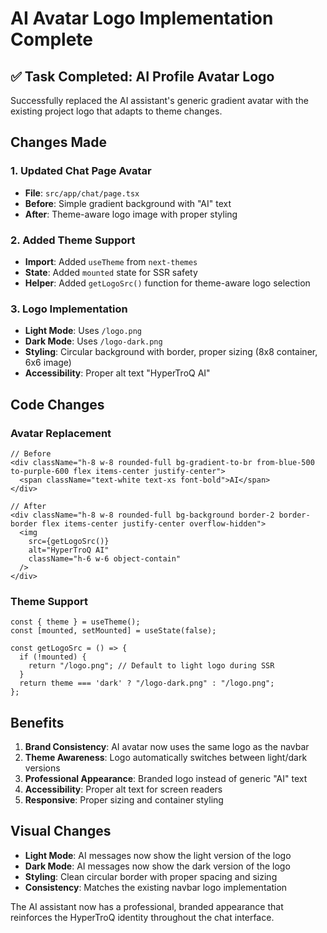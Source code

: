# AI Avatar Logo Implementation Complete

## ✅ Task Completed: AI Profile Avatar Logo

Successfully replaced the AI assistant's generic gradient avatar with the existing project logo that adapts to theme changes.

## Changes Made

### 1. **Updated Chat Page Avatar**
- **File**: `src/app/chat/page.tsx`
- **Before**: Simple gradient background with "AI" text
- **After**: Theme-aware logo image with proper styling

### 2. **Added Theme Support**
- **Import**: Added `useTheme` from `next-themes`
- **State**: Added `mounted` state for SSR safety
- **Helper**: Added `getLogoSrc()` function for theme-aware logo selection

### 3. **Logo Implementation**
- **Light Mode**: Uses `/logo.png`
- **Dark Mode**: Uses `/logo-dark.png`
- **Styling**: Circular background with border, proper sizing (8x8 container, 6x6 image)
- **Accessibility**: Proper alt text "HyperTroQ AI"

## Code Changes

### Avatar Replacement
```tsx
// Before
<div className="h-8 w-8 rounded-full bg-gradient-to-br from-blue-500 to-purple-600 flex items-center justify-center">
  <span className="text-white text-xs font-bold">AI</span>
</div>

// After  
<div className="h-8 w-8 rounded-full bg-background border-2 border-border flex items-center justify-center overflow-hidden">
  <img 
    src={getLogoSrc()} 
    alt="HyperTroQ AI" 
    className="h-6 w-6 object-contain"
  />
</div>
```

### Theme Support
```tsx
const { theme } = useTheme();
const [mounted, setMounted] = useState(false);

const getLogoSrc = () => {
  if (!mounted) {
    return "/logo.png"; // Default to light logo during SSR
  }
  return theme === 'dark' ? "/logo-dark.png" : "/logo.png";
};
```

## Benefits

1. **Brand Consistency**: AI avatar now uses the same logo as the navbar
2. **Theme Awareness**: Logo automatically switches between light/dark versions
3. **Professional Appearance**: Branded logo instead of generic "AI" text
4. **Accessibility**: Proper alt text for screen readers
5. **Responsive**: Proper sizing and container styling

## Visual Changes

- **Light Mode**: AI messages now show the light version of the logo
- **Dark Mode**: AI messages now show the dark version of the logo  
- **Styling**: Clean circular border with proper spacing and sizing
- **Consistency**: Matches the existing navbar logo implementation

The AI assistant now has a professional, branded appearance that reinforces the HyperTroQ identity throughout the chat interface.
